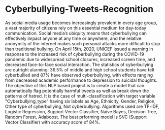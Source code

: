 # Cyberbullying-Tweets-Recognition
As social media usage becomes increasingly prevalent in every age group, a vast majority of citizens rely on this essential medium for day-today communication. Social media’s ubiquity means that cyberbullying can effectively impact anyone at any time or anywhere, and the relative anonymity of the internet makes such personal attacks more difficult to stop than traditional bullying.
On April 15th, 2020, UNICEF issued a warning in response to the increased risk of cyberbullying during the COVID-19 pandemic due to widespread school closures, increased screen time, and decreased face-to-face social interaction. The statistics of cyberbullying are outright alarming: 36.5% of middle and high school students have felt cyberbullied and 87% have observed cyberbullying, with effects ranging from decreased academic performance to depression to suicidal thoughts.
The objective of this NLP based project is to create a model that can automatically flag potentially harmful tweets as well as break down the patterns of hatred.
It is the case of multi-classification with target variable "Cyberbullying_type" having six labels as Age, Ethnicity, Gender, Religion, Other type of cyberbullying, Not cyberbullying. 
Algorithms used are TF-IDF, Logistic Regression, Support Vector Classifier, Naive Bayes, Decision Tree, Random Forest, Adaboost. The best prforming model is SVC (Support Vector Classifier) with accuracy score of 84%. 
